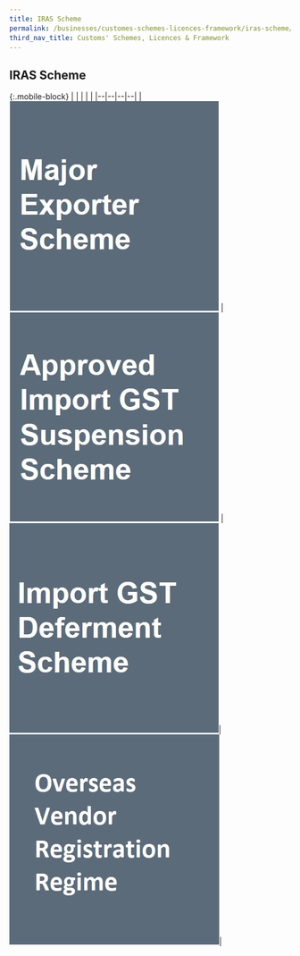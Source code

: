 ```yaml
---
title: IRAS Scheme
permalink: /businesses/customes-schemes-licences-framework/iras-scheme/
third_nav_title: Customs' Schemes, Licences & Framework
---
```

## IRAS Scheme 

{:.mobile-block}
|  |  |  | |
|--|--|--|--|
|[![](/images/schemes-licences/IS1.jpg)](/businesses/customs-schemes-licences-framework/iras-schemes/major-exporter-scheme) | [![](/images/schemes-licences/IS2.jpg)](/businesses/customs-schemes-licences-framework/iras-schemes/approved-import-gst-suspension-scheme) |[![](/images/schemes-licences/IS3.jpg)](/businesses/customs-schemes-licences-framework/iras-schemes/import-gst-deferment-scheme-igds)| [![](/images/OVR3.jpg)](/businesses/customs-schemes-licences-framework/iras-schemes/overseas-vendor-registration-regime/)|